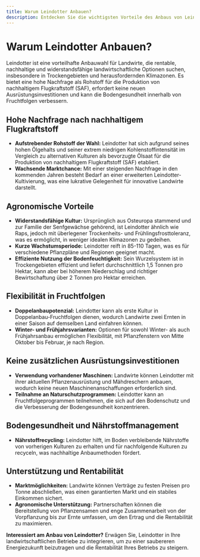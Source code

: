 ```yaml
---
title: Warum Leindotter Anbauen?
description: Entdecken Sie die wichtigsten Vorteile des Anbaus von Leindotter als nachhaltige und rentable Anbauwahl.
---
```

# Warum Leindotter Anbauen?
Leindotter ist eine vorteilhafte Anbauwahl für Landwirte, die rentable, nachhaltige und widerstandsfähige landwirtschaftliche Optionen suchen, insbesondere in Trockengebieten und herausfordernden Klimazonen. Es bietet eine hohe Nachfrage als Rohstoff für die Produktion von nachhaltigem Flugkraftstoff (SAF), erfordert keine neuen Ausrüstungsinvestitionen und kann die Bodengesundheit innerhalb von Fruchtfolgen verbessern.

## Hohe Nachfrage nach nachhaltigem Flugkraftstoff

- **Aufstrebender Rohstoff der Wahl:** Leindotter hat sich aufgrund seines hohen Ölgehalts und seiner extrem niedrigen Kohlenstoffintensität im Vergleich zu alternativen Kulturen als bevorzugte Ölsaat für die Produktion von nachhaltigem Flugkraftstoff (SAF) etabliert.
- **Wachsende Marktchance:** Mit einer steigenden Nachfrage in den kommenden Jahren besteht Bedarf an einer erweiterten Leindotter-Kultivierung, was eine lukrative Gelegenheit für innovative Landwirte darstellt.

## Agronomische Vorteile

- **Widerstandsfähige Kultur:** Ursprünglich aus Osteuropa stammend und zur Familie der Senfgewächse gehörend, ist Leindotter ähnlich wie Raps, jedoch mit überlegener Trockenheits- und Frühlingsfrosttoleranz, was es ermöglicht, in weniger idealen Klimazonen zu gedeihen.
- **Kurze Wachstumsperiode:** Leindotter reift in 85-110 Tagen, was es für verschiedene Pflanzpläne und Regionen geeignet macht.
- **Effiziente Nutzung der Bodenfeuchtigkeit:** Sein Wurzelsystem ist in Trockengebieten effizient und liefert durchschnittlich 1,5 Tonnen pro Hektar, kann aber bei höherem Niederschlag und richtiger Bewirtschaftung über 2 Tonnen pro Hektar erreichen.

## Flexibilität in Fruchtfolgen

- **Doppelanbaupotenzial:** Leindotter kann als erste Kultur in Doppelanbau-Fruchtfolgen dienen, wodurch Landwirte zwei Ernten in einer Saison auf demselben Land einfahren können.
- **Winter- und Frühjahrsvarianten:** Optionen für sowohl Winter- als auch Frühjahrsanbau ermöglichen Flexibilität, mit Pflanzfenstern von Mitte Oktober bis Februar, je nach Region.

## Keine zusätzlichen Ausrüstungsinvestitionen

- **Verwendung vorhandener Maschinen:** Landwirte können Leindotter mit ihrer aktuellen Pflanzenausrüstung und Mähdreschern anbauen, wodurch keine neuen Maschinenanschaffungen erforderlich sind.
- **Teilnahme an Naturschutzprogrammen:** Leindotter kann an Fruchtfolgeprogrammen teilnehmen, die sich auf den Bodenschutz und die Verbesserung der Bodengesundheit konzentrieren.

## Bodengesundheit und Nährstoffmanagement

- **Nährstoffrecycling:** Leindotter hilft, im Boden verbleibende Nährstoffe von vorherigen Kulturen zu erhalten und für nachfolgende Kulturen zu recyceln, was nachhaltige Anbaumethoden fördert.

## Unterstützung und Rentabilität

- **Marktmöglichkeiten:** Landwirte können Verträge zu festen Preisen pro Tonne abschließen, was einen garantierten Markt und ein stabiles Einkommen sichert.
- **Agronomische Unterstützung:** Partnerschaften können die Bereitstellung von Pflanzensamen und enge Zusammenarbeit von der Vorpflanzung bis zur Ernte umfassen, um den Ertrag und die Rentabilität zu maximieren.

**Interessiert am Anbau von Leindotter?** Erwägen Sie, Leindotter in Ihre landwirtschaftlichen Betriebe zu integrieren, um zu einer saubereren Energiezukunft beizutragen und die Rentabilität Ihres Betriebs zu steigern.